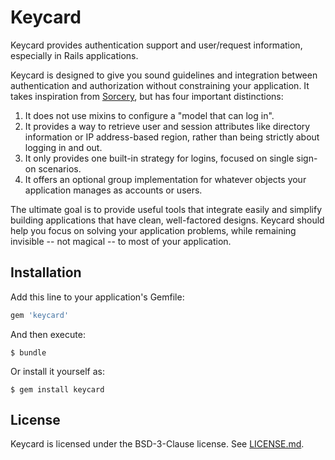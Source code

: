 # Keycard

Keycard provides authentication support and user/request information, especially
in Rails applications.

Keycard is designed to give you sound guidelines and integration between
authentication and authorization without constraining your application. It
takes inspiration from [Sorcery](https://github.com/Sorcery/sorcery), but has
four important distinctions:

1. It does not use mixins to configure a "model that can log in".
2. It provides a way to retrieve user and session attributes like directory
   information or IP address-based region, rather than being strictly about
   logging in and out.
3. It only provides one built-in strategy for logins, focused on single sign-on
   scenarios.
4. It offers an optional group implementation for whatever objects your
   application manages as accounts or users.

The ultimate goal is to provide useful tools that integrate easily and simplify
building applications that have clean, well-factored designs. Keycard should
help you focus on solving your application problems, while remaining invisible
-- not magical -- to most of your application.

## Installation

Add this line to your application's Gemfile:

```ruby
gem 'keycard'
```

And then execute:

    $ bundle

Or install it yourself as:

    $ gem install keycard

## License

Keycard is licensed under the BSD-3-Clause license. See [LICENSE.md](LICENSE.md).
